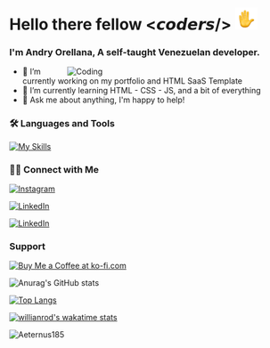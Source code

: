 <h1>Hello there fellow <𝙘𝙤𝙙𝙚𝙧𝙨/> <img src="https://raw.githubusercontent.com/Aeternus185/Aeternus185/main/assets/wave-animated.gif" width="40px"></h1>
<h3>I'm Andry Orellana, A self-taught Venezuelan developer.</h3>
<img align="right" alt="Coding" width="400" src="https://raw.githubusercontent.com/Aeternus185/Aeternus185/main/assets/developer.png">

- 🔭 I’m currently working on my portfolio and HTML SaaS Template 
- 🌱 I’m currently learning HTML - CSS - JS, and a bit of everything 
- 💬 Ask me about anything, I'm happy to help! 

<h3>🛠 Languages and Tools</h3>

[![My Skills](https://skillicons.dev/icons?i=html,css,js,figma,vscode, )](https://skillicons.dev)

<h3>🤝🏻 Connect with Me</h3>
  
<a href="https://www.instagram.com/_andry_ore/)" target="_blank"><img alt="Instagram" src="https://img.shields.io/badge/Instagram-%23E4405F.svg?style=for-the-badge&logo=Instagram&logoColor=white"></a>
  
<a href="mailto:andryfpo@gmail.com" target="_blank"><img alt="LinkedIn" src="https://img.shields.io/badge/Gmail-D14836?style=for-the-badge&logo=gmail&logoColor=white"></a>
  
<a href="https://www.linkedin.com/in/aeternus185/" target="_blank"><img alt="LinkedIn" src="https://img.shields.io/badge/linkedin-%230077B5.svg?style=for-the-badge&logo=linkedin&logoColor=white"></a>

<h3>Support</h3>
<a href='https://ko-fi.com/Z8Z8E00CM' target='_blank'><img height='36' style='border:0px;height:36px;' src='https://cdn.ko-fi.com/cdn/kofi1.png?v=3' border='0' alt='Buy Me a Coffee at ko-fi.com' /></a>

![Anurag's GitHub stats](https://github-readme-stats.vercel.app/api?username=Aeternus185&show_icons=true&theme=github_dark)

[![Top Langs](https://github-readme-stats.vercel.app/api/top-langs/?username=anuraghazra&layout=compact&theme=github_dark)](https://github.com/anuraghazra/github-readme-stats)

[![willianrod's wakatime stats](https://github-readme-stats.vercel.app/api/wakatime?username=Aeternus185&layout=compact&theme=github_dark)](https://github.com/anuraghazra/github-readme-stats)

<p align="left"> <img src="https://komarev.com/ghpvc/?username=Aeternus185&label=Profile%20views&color=0e75b6&style=flat" alt="Aeternus185" /> </p>
